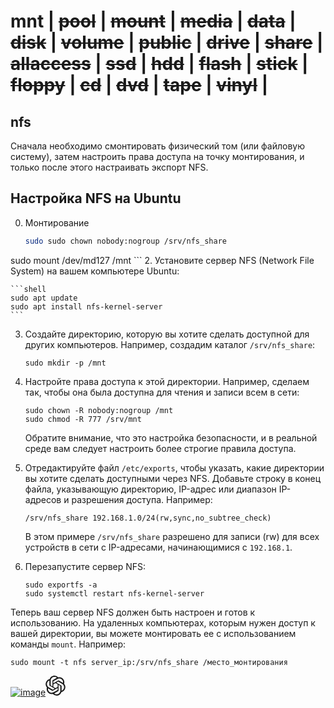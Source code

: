 # mnt | ~~pool~~ | ~~mount~~ | ~~media~~ | ~~data~~ | ~~disk~~ | ~~volume~~ | ~~public~~ | ~~drive~~ | ~~share~~ | ~~allaccess~~ | ~~ssd~~ | ~~hdd~~ | ~~flash~~ | ~~stick~~ | ~~floppy~~ | ~~cd~~ | ~~dvd~~ | ~~tape~~ | ~~vinyl~~ |
## nfs

Сначала необходимо смонтировать физический том (или файловую систему), затем настроить права доступа на точку монтирования, и только после этого настраивать экспорт NFS.
## Настройка NFS на Ubuntu

0. Монтирование
    ```sh
    sudo sudo chown nobody:nogroup /srv/nfs_share
sudo mount /dev/md127 /mnt
    ```
2. Установите сервер NFS (Network File System) на вашем компьютере Ubuntu:

    ```shell
    sudo apt update
    sudo apt install nfs-kernel-server
    ```

3. Создайте директорию, которую вы хотите сделать доступной для других компьютеров. Например, создадим каталог `/srv/nfs_share`:

    ```shell
    sudo mkdir -p /mnt
    ```

4. Настройте права доступа к этой директории. Например, сделаем так, чтобы она была доступна для чтения и записи всем в сети:

    ```shell
    sudo chown -R nobody:nogroup /mnt
    sudo chmod -R 777 /srv/mnt
    ```

   Обратите внимание, что это настройка безопасности, и в реальной среде вам следует настроить более строгие правила доступа.

5. Отредактируйте файл `/etc/exports`, чтобы указать, какие директории вы хотите сделать доступными через NFS. Добавьте строку в конец файла, указывающую директорию, IP-адрес или диапазон IP-адресов и разрешения доступа. Например:

    ```shell
    /srv/nfs_share 192.168.1.0/24(rw,sync,no_subtree_check)
    ```

   В этом примере `/srv/nfs_share` разрешено для записи (rw) для всех устройств в сети с IP-адресами, начинающимися с `192.168.1`.

6. Перезапустите сервер NFS:

    ```shell
    sudo exportfs -a
    sudo systemctl restart nfs-kernel-server
    ```

Теперь ваш сервер NFS должен быть настроен и готов к использованию. На удаленных компьютерах, которым нужен доступ к вашей директории, вы можете монтировать ее с использованием команды `mount`. Например:

```shell
sudo mount -t nfs server_ip:/srv/nfs_share /место_монтирования
```

[![image](https://github.com/43321999/RuntimeSetup/assets/16022391/0dba89e4-d45f-479f-96a1-c993c82b7869)<svg xmlns="http://www.w3.org/2000/svg" fill="none" aria-hidden="true" class="a-icon--logo-text flex h-32" style="width:118;height:32" viewBox="0 0 1180 320"><path fill="currentColor" d="M297.06 130.97a79.712 79.712 0 0 0-6.85-65.48c-17.46-30.4-52.56-46.04-86.84-38.68A79.747 79.747 0 0 0 143.24 0C108.2-.08 77.11 22.48 66.33 55.82a79.754 79.754 0 0 0-53.31 38.67c-17.59 30.32-13.58 68.54 9.92 94.54a79.712 79.712 0 0 0 6.85 65.48c17.46 30.4 52.56 46.04 86.84 38.68a79.687 79.687 0 0 0 60.13 26.8c35.06.09 66.16-22.49 76.94-55.86a79.754 79.754 0 0 0 53.31-38.67c17.57-30.32 13.55-68.51-9.94-94.51zM176.78 299.08a59.77 59.77 0 0 1-38.39-13.88c.49-.26 1.34-.73 1.89-1.07l63.72-36.8a10.36 10.36 0 0 0 5.24-9.07v-89.83l26.93 15.55c.29.14.48.42.52.74v74.39c-.04 33.08-26.83 59.9-59.91 59.97zM47.94 244.05a59.71 59.71 0 0 1-7.15-40.18c.47.28 1.3.79 1.89 1.13l63.72 36.8c3.23 1.89 7.23 1.89 10.47 0l77.79-44.92v31.1c.02.32-.13.63-.38.83L129.87 266c-28.69 16.52-65.33 6.7-81.92-21.95zM31.17 104.96c7-12.16 18.05-21.46 31.21-26.29 0 .55-.03 1.52-.03 2.2v73.61c-.02 3.74 1.98 7.21 5.23 9.06l77.79 44.91L118.44 224c-.27.18-.61.21-.91.08l-64.42-37.22c-28.63-16.58-38.45-53.21-21.95-81.89zm221.26 51.49-77.79-44.92 26.93-15.54c.27-.18.61-.21.91-.08l64.42 37.19c28.68 16.57 38.51 53.26 21.94 81.94a59.94 59.94 0 0 1-31.2 26.28v-75.81c.03-3.74-1.96-7.2-5.2-9.06zm26.8-40.34c-.47-.29-1.3-.79-1.89-1.13l-63.72-36.8a10.375 10.375 0 0 0-10.47 0l-77.79 44.92V92c-.02-.32.13-.63.38-.83l64.41-37.16c28.69-16.55 65.37-6.7 81.91 22a59.95 59.95 0 0 1 7.15 40.1zm-168.51 55.43-26.94-15.55a.943.943 0 0 1-.52-.74V80.86c.02-33.12 26.89-59.96 60.01-59.94 14.01 0 27.57 4.92 38.34 13.88-.49.26-1.33.73-1.89 1.07L116 72.67a10.344 10.344 0 0 0-5.24 9.06l-.04 89.79zM125.35 140 160 119.99l34.65 20V180L160 200l-34.65-20z"/></svg>](https://chat.openai.com/share/0126fbd2-3547-45f4-beaf-e18656f27d4d)

